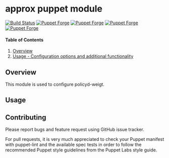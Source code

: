 # approx puppet module

[![Build Status](https://travis-ci.org/cirrax/puppet-policydweight.svg?branch=master)](https://travis-ci.org/cirrax/puppet-policydweight)
[![Puppet Forge](https://img.shields.io/puppetforge/v/cirrax/policydweight.svg?style=flat-square)](https://forge.puppetlabs.com/cirrax/policydweight)
[![Puppet Forge](https://img.shields.io/puppetforge/dt/cirrax/policydweight.svg?style=flat-square)](https://forge.puppet.com/cirrax/policydweight)
[![Puppet Forge](https://img.shields.io/puppetforge/e/cirrax/policydweight.svg?style=flat-square)](https://forge.puppet.com/cirrax/policydweight)
[![Puppet Forge](https://img.shields.io/puppetforge/f/cirrax/policydweight.svg?style=flat-square)](https://forge.puppet.com/cirrax/policydweight)

#### Table of Contents

1. [Overview](#overview)
1. [Usage - Configuration options and additional functionality](#usage)


## Overview

This module is used to configure policyd-weigt.

## Usage

## Contributing

Please report bugs and feature request using GitHub issue tracker.

For pull requests, it is very much appreciated to check your Puppet manifest with puppet-lint
and the available spec tests  in order to follow the recommended Puppet style guidelines
from the Puppet Labs style guide.

